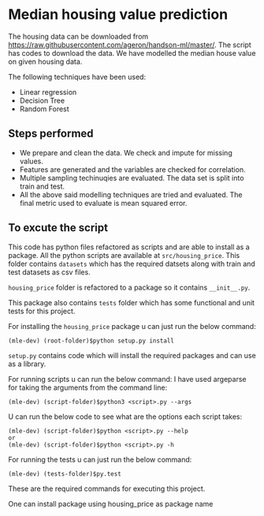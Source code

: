 # Median housing value prediction

The housing data can be downloaded from https://raw.githubusercontent.com/ageron/handson-ml/master/. The script has codes to download the data. We have modelled the median house value on given housing data.

The following techniques have been used:

 - Linear regression
 - Decision Tree
 - Random Forest

## Steps performed
 - We prepare and clean the data. We check and impute for missing values.
 - Features are generated and the variables are checked for correlation.
 - Multiple sampling techinuqies are evaluated. The data set is split into train and test.
 - All the above said modelling techniques are tried and evaluated. The final metric used to evaluate is mean squared error.

## To excute the script
This code has python files refactored as scripts and are able to install as a package.
All the python scripts are available at `src/housing_price`.
This folder contains `datasets` which has the required datsets along with train and test datasets as csv files.

`housing_price` folder is refactored to a package so it contains `__init__.py`.

This package also contains `tests` folder which has some functional and unit tests for this project.

For installing the `housing_price` package u can just run the below command:

```
(mle-dev) (root-folder)$python setup.py install
```

`setup.py` contains code which will install the required packages and can use as a library.

For running scripts u can run the below command:
I have used argeparse for taking the arguments from the command line:

```
(mle-dev) (script-folder)$python3 <script>.py --args
```

U can run the below code to see what are the options each script takes:

```
(mle-dev) (script-folder)$python <script>.py --help
or
(mle-dev) (script-folder)$python <script>.py -h
```

For running the tests u can just run the below command:

```
(mle-dev) (tests-folder)$py.test
```

These are the required commands for executing this project.


One can install package using housing_price as package name

